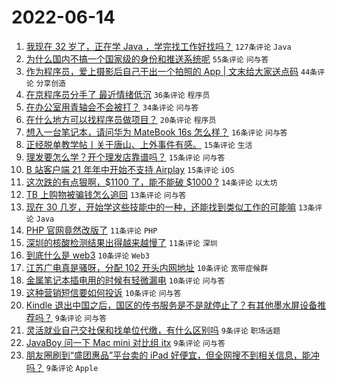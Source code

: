 # 2022-06-14

1. [我现在 32 岁了，正在学 Java ，学完找工作好找吗？](https://www.v2ex.com/t/859436) `127条评论` `Java`
1. [为什么国内不搞一个国家级的身份和推送系统呢](https://www.v2ex.com/t/859451) `55条评论` `问与答`
1. [作为程序员，爱上摄影后自己干出一个拍照的 App | 文末给大家送点码](https://www.v2ex.com/t/859469) `44条评论` `分享创造`
1. [在京程序员分手了 最近情绪低沉](https://www.v2ex.com/t/859483) `36条评论` `程序员`
1. [在办公室用青轴会不会被打？](https://www.v2ex.com/t/859459) `34条评论` `问与答`
1. [在什么地方可以找程序员做项目？](https://www.v2ex.com/t/859482) `20条评论` `程序员`
1. [想入一台笔记本，请问华为 MateBook 16s 怎么样？](https://www.v2ex.com/t/859480) `16条评论` `问与答`
1. [正经脱单教学帖丨关于唐山、上外事件有感。](https://www.v2ex.com/t/859497) `15条评论` `生活`
1. [理发要怎么学？开个理发店靠谱吗？](https://www.v2ex.com/t/859489) `15条评论` `问与答`
1. [B 站客户端 21 年年中开始不支持 Airplay](https://www.v2ex.com/t/859456) `15条评论` `iOS`
1. [这次跌的有点狠啊，$1100 了，能不能破 $1000 ?](https://www.v2ex.com/t/859441) `14条评论` `以太坊`
1. [TB 上购物被骗钱怎么追回](https://www.v2ex.com/t/859505) `13条评论` `问与答`
1. [现在 30 几岁，开始学这些技能中的一种，还能找到类似工作的可能嘛](https://www.v2ex.com/t/859474) `13条评论` `Java`
1. [PHP 官网竟然改版了](https://www.v2ex.com/t/859445) `11条评论` `PHP`
1. [深圳的核酸检测结果出得越来越慢了](https://www.v2ex.com/t/859435) `11条评论` `深圳`
1. [到底什么是 web3](https://www.v2ex.com/t/859499) `10条评论` `Web3`
1. [江苏广电真是骚呀，分配 102 开头内网地址](https://www.v2ex.com/t/859490) `10条评论` `宽带症候群`
1. [金属笔记本插电用的时候有轻微漏电](https://www.v2ex.com/t/859488) `10条评论` `问与答`
1. [这种营销短信要如何投诉](https://www.v2ex.com/t/859438) `10条评论` `问与答`
1. [Kindle 退出中国之后，国区的传书服务是不是就停止了？有其他墨水屏设备推荐吗？](https://www.v2ex.com/t/859484) `9条评论` `问与答`
1. [灵活就业自己交社保和找单位代缴，有什么区别吗](https://www.v2ex.com/t/859481) `9条评论` `职场话题`
1. [JavaBoy 问一下 Mac mini 对比组 itx](https://www.v2ex.com/t/859443) `9条评论` `问与答`
1. [朋友圈刷到“盛团惠品”平台卖的 iPad 好便宜，但全网搜不到相关信息，能冲吗？](https://www.v2ex.com/t/859430) `9条评论` `Apple`
